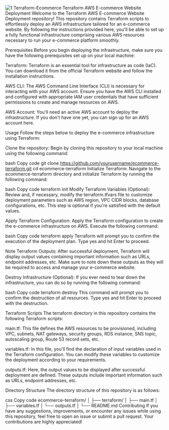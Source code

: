 ![1 Terraform-Ecommerce](https://github.com/JEgg96/awsprojects/assets/150167799/5c0c3b1d-a20a-4379-afa0-b5ee54c2f760)
Terraform AWS E-commerce Website Deployment
Welcome to the Terraform AWS E-commerce Website Deployment repository! This repository contains Terraform scripts to effortlessly deploy an AWS infrastructure tailored for an e-commerce website. By following the instructions provided here, you'll be able to set up a fully functional infrastructure comprising various AWS resources necessary to run your e-commerce platform smoothly.

Prerequisites
Before you begin deploying the infrastructure, make sure you have the following prerequisites set up on your local machine:

Terraform: Terraform is an essential tool for infrastructure as code (IaC). You can download it from the official Terraform website and follow the installation instructions.

AWS CLI: The AWS Command Line Interface (CLI) is necessary for interacting with your AWS account. Ensure you have the AWS CLI installed and configured with appropriate IAM user credentials that have sufficient permissions to create and manage resources on AWS.

AWS Account: You'll need an active AWS account to deploy the infrastructure. If you don't have one yet, you can sign up for an AWS account here.

Usage
Follow the steps below to deploy the e-commerce infrastructure using Terraform:

Clone the repository: Begin by cloning this repository to your local machine using the following command:

bash
Copy code
git clone https://github.com/yourusername/ecommerce-terraform.git
cd ecommerce-terraform
Initialize Terraform: Navigate to the ecommerce-terraform directory and initialize Terraform by running the following command:

bash
Copy code
terraform init
Modify Terraform Variables (Optional): Review and, if necessary, modify the terraform.tfvars file to customize deployment parameters such as AWS region, VPC CIDR blocks, database configurations, etc. This step is optional if you're satisfied with the default values.

Apply Terraform Configuration: Apply the Terraform configuration to create the e-commerce infrastructure on AWS. Execute the following command:

bash
Copy code
terraform apply
Terraform will prompt you to confirm the execution of the deployment plan. Type yes and hit Enter to proceed.

Note Terraform Outputs: After successful deployment, Terraform will display output values containing important information such as URLs, endpoint addresses, etc. Make sure to note down these outputs as they will be required to access and manage your e-commerce website.

Destroy Infrastructure (Optional): If you ever need to tear down the infrastructure, you can do so by running the following command:

bash
Copy code
terraform destroy
This command will prompt you to confirm the destruction of all resources. Type yes and hit Enter to proceed with the destruction.

Terraform Scripts
The terraform directory in this repository contains the following Terraform scripts:

main.tf: This file defines the AWS resources to be provisioned, including VPC, subnets, NAT gateways, security groups, RDS instance, SNS topic, autoscaling group, Route 53 record sets, etc.

variables.tf: In this file, you'll find the declaration of input variables used in the Terraform configuration. You can modify these variables to customize the deployment according to your requirements.

outputs.tf: Here, the output values to be displayed after successful deployment are defined. These outputs include important information such as URLs, endpoint addresses, etc.

Directory Structure
The directory structure of this repository is as follows:

css
Copy code
ecommerce-terraform/
│
├── terraform/
│   ├── main.tf
│   ├── variables.tf
│   └── outputs.tf
│
└── README.md
Contributing
If you have any suggestions, improvements, or encounter any issues while using this repository, feel free to open an issue or submit a pull request. Your contributions are highly appreciated!
